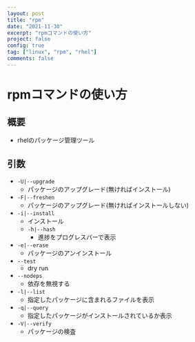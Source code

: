 ```yaml
---
layout: post
title: "rpm"
date: "2021-11-30"
excerpt: "rpmコマンドの使い方"
project: false
config: true
tag: ["linux", "rpm", "rhel"]
comments: false
---
```


# rpmコマンドの使い方

## 概要
 - rhelのパッケージ管理ツール

## 引数
 - `-U|--upgrade`
   - パッケージのアップグレード(無ければインストール)
 - `-F|--freshen`
   - パッケージのアップグレード(無ければインストールしない)
 - `-i|--install`
   - インストール
   - `-h|--hash`
	 - 進捗をプログレスバーで表示
 - `-e|--erase`
   - パッケージのアンインストール
 - `--test`
   - dry run
 - `--nodeps`
   - 依存を無視する
 - `-l|--list`
   - 指定したパッケージに含まれるファイルを表示
 - `-q|--query`
   - 指定したパッケージがインストールされているか表示
 - `-V|--verify`
   - パッケージの検査
